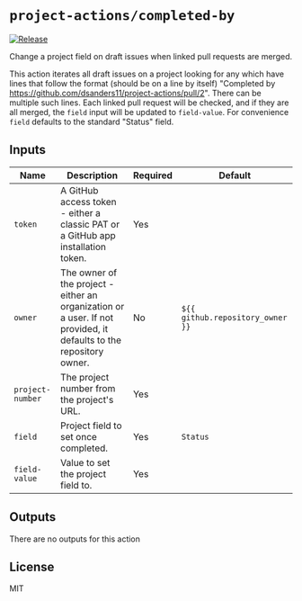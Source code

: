 # `project-actions/completed-by`

[![Release](https://img.shields.io/github/v/release/dsanders11/project-actions?color=blue)](https://github.com/dsanders11/project-actions/releases)

Change a project field on draft issues when linked pull requests are merged.

This action iterates all draft issues on a project looking for any which have
lines that follow the format (should be on a line by itself)
"Completed by https://github.com/dsanders11/project-actions/pull/2". There can
be multiple such lines. Each linked pull request will be checked, and if they
are all merged, the `field` input will be updated to `field-value`. For
convenience `field` defaults to the standard "Status" field.

## Inputs

| Name           | Description                                                | Required | Default             |
| -------------- | ---------------------------------------------------------- | -------- | ------------------- |
| `token`       | A GitHub access token - either a classic PAT or a GitHub app installation token. | Yes      |                                              |
| `owner`       | The owner of the project - either an organization or a user. If not provided, it defaults to the repository owner. | No       | `${{ github.repository_owner }}`           |
| `project-number` | The project number from the project's URL.         | Yes      |                                              |
| `field`       | Project field to set once completed.        | Yes       | `Status`                                             |
| `field-value` | Value to set the project field to.                  | Yes       |                                              |

## Outputs

There are no outputs for this action

## License

MIT
